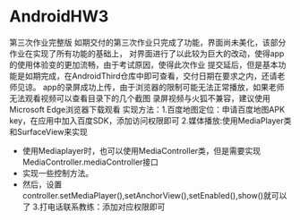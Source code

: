 # AndroidHW3
第三次作业完整版
如期交付的第三次作业只完成了功能，界面尚未美化，该部分作业在实现了所有功能的基础上，
对界面进行了以此较为巨大的改动，使得app的使用体验变的更加流畅，由于考试原因，使得此次作业
提交延后，但是基本功能是如期完成，在AndroidThird仓库中即可查看，交付日期在要求之内，还请老师见谅。
app的录屏成功上传，由于浏览器的限制可能无法正常播放，如果老师无法观看视频可以查看目录下的几个截图
录屏视频与火狐不兼容，建议使用Microsoft Edge浏览器下载观看
实现方法：1.百度地图定位：申请百度地图APK key，在应用中加入百度SDK，添加访问权限即可
2.媒体播放:使用MediaPlayer类和SurfaceView来实现
 * 使用Mediaplayer时，也可以使用MediaController类，但是需要实现MediaController.mediaController接口  
 * 实现一些控制方法。  
 * 然后，设置controller.setMediaPlayer(),setAnchorView(),setEnabled(),show()就可以了
 3.打电话联系教练：添加对应权限即可
